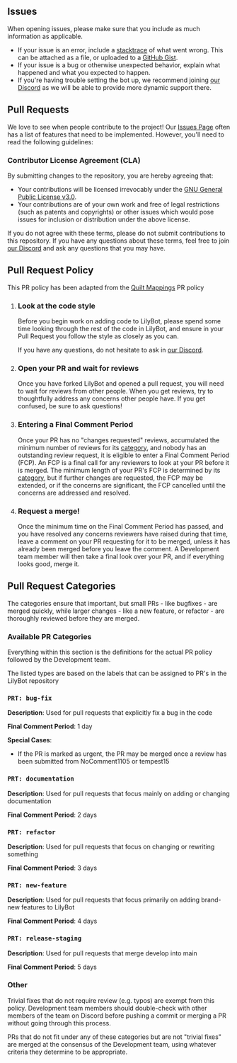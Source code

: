 ## Issues

When opening issues, please make sure that you include as much information as applicable.

* If your issue is an error, include a
  [stacktrace](https://stackoverflow.com/questions/3988788/what-is-a-stack-trace-and-how-can-i-use-it-to-debug-my-application-errors)
  of what went wrong. This can be attached as a file, or uploaded to a [GitHub Gist](https://gist.github.com/).
* If your issue is a bug or otherwise unexpected behavior, explain what happened and what you expected to happen.
* If you're having trouble setting the bot up, we recommend joining [our Discord](https://discord.gg/hy2329fcTZ)
  as we will be able to provide more dynamic support there.

## Pull Requests

We love to see when people contribute to the project! Our [Issues Page](https://github.com/IrisShaders/LilyBot/issues)
often has a list of features that need to be implemented. However, you'll need to read the following guidelines:

### Contributor License Agreement (CLA)

By submitting changes to the repository, you are hereby agreeing that:

* Your contributions will be licensed irrevocably under the
  [GNU General Public License v3.0](https://choosealicense.com/licenses/gpl-3.0/).
* Your contributions are of your own work and free of legal restrictions (such as patents and copyrights)
  or other issues which would pose issues for inclusion or distribution under the above license.

If you do not agree with these terms, please do not submit contributions to this repository. If you have any questions
about these terms, feel free to join [our Discord](https://discord.gg/hy2329fcTZ)
and ask any questions that you may have.

## Pull Request Policy

This PR policy has been adapted from the
[Quilt Mappings](https://github.com/QuiltMC/quilt-mappings/blob/22w14a/CONTRIBUTING.md#guide-pull-requests) PR policy

1. ### Look at the code style
   Before you begin work on adding code to LilyBot, please spend some time looking through the rest of the code in
   LilyBot, and ensure in your Pull Request you follow the style as closely as you can.

   If you have any questions, do not hesitate to ask in [our Discord](https://discord.gg/hy2329fcTZ).

2. ### Open your PR and wait for reviews
   Once you have forked LilyBot and opened a pull request, you will need to wait for reviews from other people. When you
   get reviews, try to thoughtfully address any concerns other people have. If you get confused, be sure to ask
   questions!

3. ### Entering a Final Comment Period
   Once your PR has no "changes requested" reviews, accumulated the minimum number of reviews for its
   [category](#pull-request-categories), and nobody has an outstanding review request, it is eligible to enter a Final
   Comment Period (FCP). An FCP is a final call for any reviewers to look at your PR before it is merged. The minimum
   length of your PR's FCP is determined by its [category](#available-pr-categories), but if further changes are
   requested, the FCP may be extended, or if the concerns are significant, the FCP cancelled until the concerns are
   addressed and resolved.

4. ### Request a merge!
   Once the minimum time on the Final Comment Period has passed, and you have resolved any concerns reviewers have
   raised during that time, leave a comment on your PR requesting for it to be merged, unless it has already been merged
   before you leave the comment. A Development team member will then take a final look over your PR, and if everything
   looks good, merge it.

## Pull Request Categories

The categories ensure that important, but small PRs - like bugfixes - are merged quickly, while larger changes - like a
new feature, or refactor - are thoroughly reviewed before they are merged.

### Available PR Categories

Everything within this section is the definitions for the actual PR policy followed by the Development team.

The listed types are based on the labels that can be assigned to PR's in the LilyBot repository

### `PRT: bug-fix`

**Description**: Used for pull requests that explicitly fix a bug in the code

**Final Comment Period**: 1 day

**Special Cases**:

- If the PR is marked as urgent, the PR may be merged once a review has been submitted from NoComment1105 or tempest15

### `PRT: documentation`

**Description**: Used for pull requests that focus mainly on adding or changing documentation

**Final Comment Period**: 2 days

### `PRT: refactor`

**Description**: Used for pull requests that focus on changing or rewriting something

**Final Comment Period**: 3 days

### `PRT: new-feature`

**Description**: Used for pull requests that focus primarily on adding brand-new features to LilyBot

**Final Comment Period**: 4 days

### `PRT: release-staging`

**Description**: Used for pull requests that merge develop into main

**Final Comment Period**: 5 days

### Other

Trivial fixes that do not require review (e.g. typos) are exempt from this policy. Development team members should
double-check with other members of the team on Discord before pushing a commit or merging a PR without going through
this process.

PRs that do not fit under any of these categories but are not "trivial fixes" are merged at the consensus of the
Development team, using whatever criteria they determine to be appropriate.
